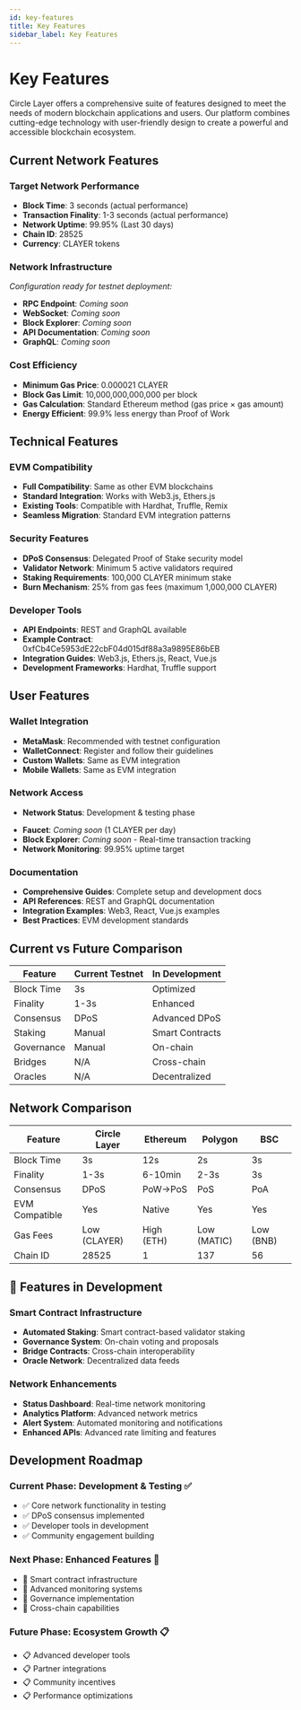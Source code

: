 ```yaml
---
id: key-features
title: Key Features
sidebar_label: Key Features
---
```


# Key Features

Circle Layer offers a comprehensive suite of features designed to meet the needs of modern blockchain applications and users. Our platform combines cutting-edge technology with user-friendly design to create a powerful and accessible blockchain ecosystem.

## Current Network Features

### Target Network Performance
- **Block Time**: 3 seconds (actual performance)
- **Transaction Finality**: 1-3 seconds (actual performance)
- **Network Uptime**: 99.95% (Last 30 days)
- **Chain ID**: 28525
- **Currency**: CLAYER tokens

### Network Infrastructure
*Configuration ready for testnet deployment:*
<!-- - **RPC Endpoint**: https://rpc-testnet.circlelayer.com -->
<!-- - **WebSocket**: wss://138.197.184.207:8545 -->
<!-- - **Block Explorer**: https://explorer-testnet.circlelayer.com/ -->
<!-- - **API Documentation**: https://testnet.circlelayer.com/api-docs -->
<!-- - **GraphQL**: https://testnet.circlelayer.com/graphiql -->

- **RPC Endpoint**: *Coming soon*
- **WebSocket**: *Coming soon*
- **Block Explorer**: *Coming soon*
- **API Documentation**: *Coming soon*
- **GraphQL**: *Coming soon*

### Cost Efficiency
- **Minimum Gas Price**: 0.000021 CLAYER
- **Block Gas Limit**: 10,000,000,000,000 per block
- **Gas Calculation**: Standard Ethereum method (gas price × gas amount)
- **Energy Efficient**: 99.9% less energy than Proof of Work

## Technical Features

### EVM Compatibility
- **Full Compatibility**: Same as other EVM blockchains
- **Standard Integration**: Works with Web3.js, Ethers.js
- **Existing Tools**: Compatible with Hardhat, Truffle, Remix
- **Seamless Migration**: Standard EVM integration patterns

### Security Features
- **DPoS Consensus**: Delegated Proof of Stake security model
- **Validator Network**: Minimum 5 active validators required
- **Staking Requirements**: 100,000 CLAYER minimum stake
- **Burn Mechanism**: 25% from gas fees (maximum 1,000,000 CLAYER)

### Developer Tools
- **API Endpoints**: REST and GraphQL available
- **Example Contract**: 0xfCb4Ce5953dE22cbF04d015df88a3a9895E86bEB
- **Integration Guides**: Web3.js, Ethers.js, React, Vue.js
- **Development Frameworks**: Hardhat, Truffle support

## User Features

### Wallet Integration
- **MetaMask**: Recommended with testnet configuration
- **WalletConnect**: Register and follow their guidelines
- **Custom Wallets**: Same as EVM integration
- **Mobile Wallets**: Same as EVM integration

### Network Access
- **Network Status**: Development & testing phase
<!-- - **Faucet**: https://faucet.circlelayer.com (1 CLAYER per day) -->
- **Faucet**: *Coming soon* (1 CLAYER per day)
- **Block Explorer**: *Coming soon* - Real-time transaction tracking
- **Network Monitoring**: 99.95% uptime target

### Documentation
- **Comprehensive Guides**: Complete setup and development docs
- **API References**: REST and GraphQL documentation
- **Integration Examples**: Web3, React, Vue.js examples
- **Best Practices**: EVM development standards

## Current vs Future Comparison

| Feature | Current Testnet | In Development |
|---------|-----------------|----------------|
| Block Time | 3s | Optimized |
| Finality | 1-3s | Enhanced |
| Consensus | DPoS | Advanced DPoS |
| Staking | Manual | Smart Contracts |
| Governance | Manual | On-chain |
| Bridges | N/A | Cross-chain |
| Oracles | N/A | Decentralized |

## Network Comparison

| Feature | Circle Layer | Ethereum | Polygon | BSC |
|---------|--------------|----------|---------|-----|
| Block Time | 3s | 12s | 2s | 3s |
| Finality | 1-3s | 6-10min | 2-3s | 3s |
| Consensus | DPoS | PoW→PoS | PoS | PoA |
| EVM Compatible | Yes | Native | Yes | Yes |
| Gas Fees | Low (CLAYER) | High (ETH) | Low (MATIC) | Low (BNB) |
| Chain ID | 28525 | 1 | 137 | 56 |

## 🚧 Features in Development

### Smart Contract Infrastructure
- **Automated Staking**: Smart contract-based validator staking
- **Governance System**: On-chain voting and proposals
- **Bridge Contracts**: Cross-chain interoperability
- **Oracle Network**: Decentralized data feeds

### Network Enhancements
- **Status Dashboard**: Real-time network monitoring
- **Analytics Platform**: Advanced network metrics
- **Alert System**: Automated monitoring and notifications
- **Enhanced APIs**: Advanced rate limiting and features

## Development Roadmap

### Current Phase: Development & Testing ✅
- ✅ Core network functionality in testing
- ✅ DPoS consensus implemented
- ✅ Developer tools in development
- ✅ Community engagement building

### Next Phase: Enhanced Features 🚧
- 🚧 Smart contract infrastructure
- 🚧 Advanced monitoring systems
- 🚧 Governance implementation
- 🚧 Cross-chain capabilities

### Future Phase: Ecosystem Growth 📋
- 📋 Advanced developer tools
- 📋 Partner integrations
- 📋 Community incentives
- 📋 Performance optimizations